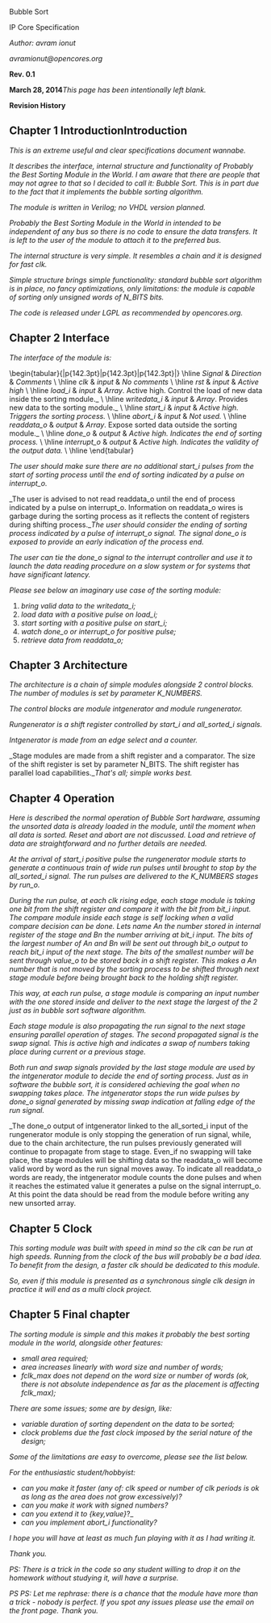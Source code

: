 Bubble Sort

IP Core Specification

_Author: avram ionut_

_avramionut@opencores.org_

**Rev. 0.1**

**March 28, 2014**_This page has been intentionally left blank._

**Revision History**

## Chapter 1 IntroductionIntroduction

_This is an extreme useful and clear specifications document wannabe._

_It describes the interface, internal structure and functionality of Probably the Best Sorting Module in the World. I am aware that there are people that may not agree to that so I decided to call it: Bubble Sort. This is in part due to the fact that it implements the bubble sorting algorithm._

_The module is written in Verilog; no VHDL version planned._

_Probably the Best Sorting Module in the World in intended to be independent of any bus so there is no code to ensure the data transfers. It is left to the user of the module to attach it to the preferred bus._

_The internal structure is very simple. It resembles a chain and it is designed for fast clk._

_Simple structure brings simple functionality: standard bubble sort algorithm is in place, no fancy optimizations, only limitations: the module is capable of sorting only unsigned words of N_BITS bits._

_The code is released under LGPL as recommended by opencores.org._

## Chapter 2 Interface

_The interface of the module is:_

\begin{tabular}{|p{142.3pt}|p{142.3pt}|p{142.3pt}|} \hline _Signal_ & _Direction_ & _Comments_ \\ \hline _clk_ & _input_ & _No comments_ \\ \hline _rst_ & _input_ & _Active high_ \\ \hline _load_i_ & _input_ & _Array_. Active high. Control the load of new data inside the sorting module._ \\ \hline _writedata_i_ & _input_ & _Array_. Provides new data to the sorting module._ \\ \hline _start_i_ & _input_ & _Active high. Triggers the sorting process._ \\ \hline _abort_i_ & _input_ & _Not used._ \\ \hline _readdata_o_ & _output_ & _Array_. Expose sorted data outside the sorting module._ \\ \hline _done_o_ & _output_ & _Active high. Indicates the end of sorting process._ \\ \hline _interrupt_o_ & _output_ & _Active high. Indicates the validity of the output data._ \\ \hline \end{tabular}

_The user should make sure there are no additional start_i pulses from the start of sorting process until the end of sorting indicated by a pulse on interrupt_o._

_The user is advised to not read readdata_o until the end of process indicated by a pulse on interrupt_o. Information on readdata_o wires is garbage during the sorting process as it reflects the content of registers during shifting process.__The user should consider the ending of sorting process indicated by a pulse of interrupt_o signal. The signal done_o is exposed to provide an early indication of the process end._

_The user can tie the done_o signal to the interrupt controller and use it to launch the data reading procedure on a slow system or for systems that have significant latency._

_Please see below an imaginary use case of the sorting module:_

1. _bring valid data to the writedata_i;_
2. _load data with a positive pulse on load_i;_
3. _start sorting with a positive pulse on start_i;_
4. _watch done_o or interrupt_o for positive pulse;_
5. _retrieve data from readdata_o;_

## Chapter 3 Architecture

_The architecture is a chain of simple modules alongside 2 control blocks. The number of modules is set by parameter K_NUMBERS._

_The control blocks are module intgenerator and module rungenerator._

_Rungenerator is a shift register controlled by start_i and all_sorted_i signals._

_Intgenerator is made from an edge select and a counter._

_Stage modules are made from a shift register and a comparator. The size of the shift register is set by parameter N_BITS. The shift register has parallel load capabilities.__That's all; simple works best._

## Chapter 4 Operation

_Here is described the normal operation of Bubble Sort hardware, assuming the unsorted data is already loaded in the module, until the moment when all data is sorted. Reset and abort are not discussed. Load and retrieve of data are straightforward and no further details are needed._

_At the arrival of start_i positive pulse the rungenerator module starts to generate a continuous train of wide run pulses until brought to stop by the all_sorted_i signal. The run pulses are delivered to the K_NUMBERS stages by run_o._

_During the run pulse, at each clk rising edge, each stage module is taking one bit from the shift register and compare it with the bit from bit_i input. The compare module inside each stage is self locking when a valid compare decision can be done. Lets name An the number stored in internal register of the stage and Bn the number arriving at bit_i input. The bits of the largest number of An and Bn will be sent out through bit_o output to reach bit_i input of the next stage. The bits of the smallest number will be sent through value_o to be stored back in a shift register. This makes a An number that is not moved by the sorting process to be shifted through next stage module before being brought back to the holding shift register._

_This way, at each run pulse, a stage module is comparing an input number with the one stored inside and deliver to the next stage the largest of the 2 just as in bubble sort software algorithm._

_Each stage module is also propagating the run signal to the next stage ensuring parallel operation of stages. The second propagated signal is the swap signal. This is active high and indicates a swap of numbers taking place during current or a previous stage._

_Both run and swap signals provided by the last stage module are used by the intgenerator module to decide the end of sorting process. Just as in software the bubble sort, it is considered achieving the goal when no swapping takes place. The intgenerator stops the run wide pulses by done_o signal generated by missing swap indication at falling edge of the run signal._

_The done_o output of intgenerator linked to the all_sorted_i input of the rungenerator module is only stopping the generation of run signal, while, due to the chain architecture, the run pulses previously generated will continue to propagate from stage to stage. Even_if no swapping will take place, the stage modules will be shifting data so the readdata_o will become valid word by word as the run signal moves away. To indicate all readdata_o words are ready, the intgenerator module counts the done pulses and when it reaches the estimated value it generates a pulse on the signal interrupt_o. At this point the data should be read from the module before writing any new unsorted array.

## Chapter 5 Clock

_This sorting module was built with speed in mind so the clk can be run at high speeds. Running from the clock of the bus will probably be a bad idea. To benefit from the design, a faster clk should be dedicated to this module._

_So, even if this module is presented as a synchronous single clk design in practice it will end as a multi clock project._

## Chapter 5 Final chapter

_The sorting module is simple and this makes it probably the best sorting module in the world, alongside other features:_

* _small area required;_
* _area increases linearly with word size and number of words;_
* _fclk_max does not depend on the word size or number of words (ok, there is not absolute independence as far as the placement is affecting fclk_max);_

_There are some issues; some are by design, like:_

* _variable duration of sorting dependent on the data to be sorted;_
* _clock problems due the fast clock imposed by the serial nature of the design;_

_Some of the limitations are easy to overcome, please see the list below._

_For the enthusiastic student/hobbyist:_

* _can you make it faster (any of: clk speed or number of clk periods is ok as long as the area does not grow excessively)?_
* _can you make it work with signed numbers?_
* _can you extend it to {key,value}_?_
* _can you implement abort_i functionality?_

_I hope you will have at least as much fun playing with it as I had writing it._

_Thank you._

_PS: There is a trick in the code so any student willing to drop it on the homework without studying it, will have a surprise._

_PS PS: Let me rephrase: there is a chance that the module have more than a trick - nobody is perfect. If you spot any issues please use the email on the front page. Thank you._